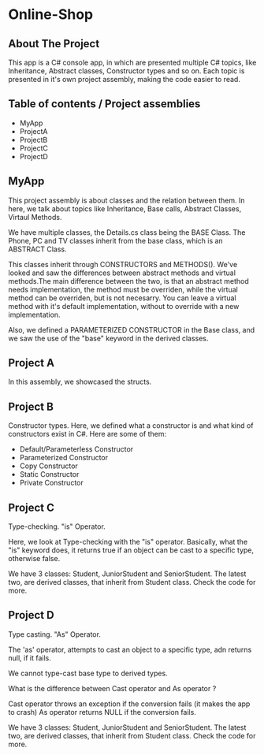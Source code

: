 # Online-Shop

## About The Project

This app is a C# console app, in which are presented multiple C# topics, like Inheritance, Abstract classes, Constructor types and so on.
Each topic is presented in it's own project assembly, making the code easier to read.


<!-- TABLE OF CONTENTS -->
## Table of contents / Project assemblies
<ul>
  <li>MyApp</li>
  <li>ProjectA</li>
  <li>ProjectB</li>
  <li>ProjectC</li>
  <li>ProjectD</li>
</ul>  

## MyApp

This project assembly is about classes and the relation between them. In here, we talk about topics like Inheritance, Base calls, Abstract Classes, Virtaul Methods.

We have multiple classes, the Details.cs class being the BASE Class.
The Phone, PC and TV classes inherit from the base class, which is an ABSTRACT Class.

This classes inherit through CONSTRUCTORS and METHODS(). We've looked and saw the differences
between abstract methods and virtual methods.The main difference between the two, is that an abstract method needs implementation, the method must be overriden, while the virtual method can be overriden, but is not necesarry. You can leave a virtual method with it's default implementation, without to override with a new implementation.

Also, we defined a PARAMETERIZED CONSTRUCTOR in the Base class, and we saw the use of the "base" keyword in the derived classes.

## Project A

In this assembly, we showcased the structs.

## Project B

Constructor types. Here, we defined what a constructor is and what kind of constructors exist in C#.
Here are some of them: 

<ul>
  <li>Default/Parameterless Constructor</li>
  <li>Parameterized Constructor</li>
  <li>Copy Constructor</li>
  <li>Static Constructor</li>
  <li>Private Constructor</li>
</ul>

## Project C

Type-checking. "is" Operator.

Here, we look at Type-checking with the "is" operator. Basically, what the "is" keyword does, it returns true if an object can be cast to a specific type, otherwise false.

We have 3 classes: Student, JuniorStudent and SeniorStudent. The latest two, are derived classes, that inherit from Student class. Check the code for more.

## Project D

Type casting. "As" Operator.

The 'as' operator, attempts to cast an object to a specific type, adn returns null, if it fails.

We cannot type-cast base type to derived types.

What is the difference between Cast operator and As operator ?

Cast operator throws an exception if the conversion fails (it makes the app to crash)
As operator returns NULL if the conversion fails.

We have 3 classes: Student, JuniorStudent and SeniorStudent. The latest two, are derived classes, that inherit from Student class. Check the code for more.



